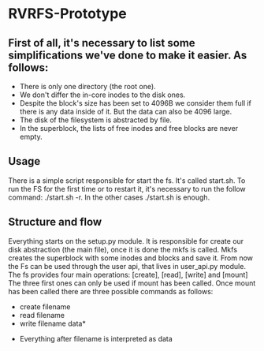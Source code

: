 # RVRFS-Prototype

## First of all, it's necessary to list some simplifications we've done to make it easier. As follows:

- There is only one directory (the root one).
- We don't differ the in-core inodes to the disk ones.
- Despite the block's size has been set to 4096B we consider them full if there is any data inside of it.
But the data can also be 4096 large.
- The disk of the filesystem is abstracted by file.
- In the superblock, the lists of free inodes and free blocks are never empty.

## Usage
There is a simple script responsible for start the fs. It's called start.sh.
To run the FS for the first time or to restart it, it's necessary to run the follow command: ./start.sh -r.
In the other cases ./start.sh is enough.

## Structure and flow
Everything starts on the setup.py module. It is responsible for create our disk abstraction (the main file), once it is done the mkfs is called.
Mkfs creates the superblock with some inodes and blocks and save it.
From now the Fs can be used through the user api, that lives in user_api.py module.
The fs provides four main operations: [create], [read], [write] and [mount]
The three first ones can only be used if mount has been called.
Once mount has been called there are three possible commands as follows:
- create filename
- read filename
- write filename data*

* Everything after filename is interpreted as data


